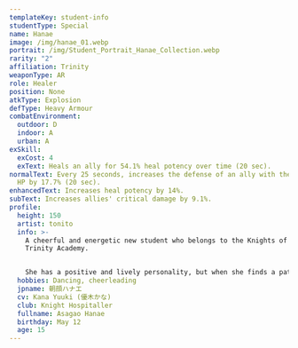 ```yaml
---
templateKey: student-info
studentType: Special
name: Hanae
image: /img/hanae_01.webp
portrait: /img/Student_Portrait_Hanae_Collection.webp
rarity: "2"
affiliation: Trinity
weaponType: AR
role: Healer
position: None
atkType: Explosion
defType: Heavy Armour
combatEnvironment:
  outdoor: D
  indoor: A
  urban: A
exSkill:
  exCost: 4
  exText: Heals an ally for 54.1% heal potency over time (20 sec).
normalText: Every 25 seconds, increases the defense of an ally with the lowest
  HP by 17.7% (20 sec).
enhancedText: Increases heal potency by 14%.
subText: Increases allies' critical damage by 9.1%.
profile:
  height: 150
  artist: tonito
  info: >-
    A cheerful and energetic new student who belongs to the Knights of Relief of
    Trinity Academy.


    She has a positive and lively personality, but when she finds a patient, she goes into a tizzy and makes things worse. She is an unusual girl in many ways, but strangely enough, patients who receive her support are said to be cured soon after receiving any illness.
  hobbies: Dancing, cheerleading
  jpname: 朝顔ハナエ
  cv: Kana Yuuki (優木かな)
  club: Knight Hospitaller
  fullname: Asagao Hanae
  birthday: May 12
  age: 15
---
```

